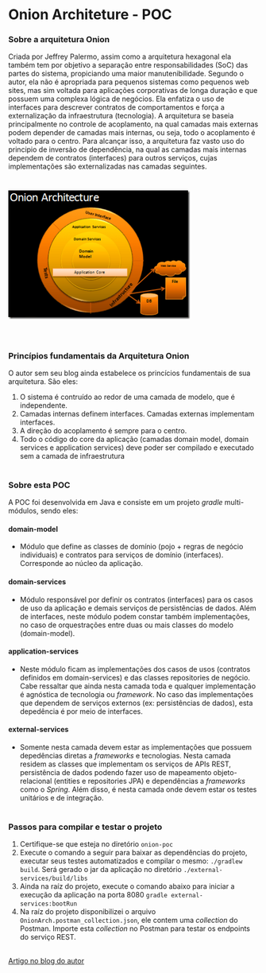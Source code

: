 # Onion Architeture - POC

### Sobre a arquitetura Onion
Criada por Jeffrey Palermo, assim como a arquitetura hexagonal ela também tem por objetivo a separação entre responsabilidades (SoC) das partes do sistema, propiciando uma maior manutenibilidade. Segundo o autor, ela não é apropriada para pequenos sistemas como pequenos web sites, mas sim voltada para aplicações corporativas de longa duração e que possuem uma complexa lógica de negócios. Ela enfatiza o uso de interfaces para descrever contratos de comportamentos e força a externalização da infraestrutura (tecnologia). 
A arquitetura se baseia principalmente no controle de acoplamento, na qual camadas mais externas podem depender de camadas mais internas, ou seja, todo o acoplamento é voltado para o centro. Para alcançar isso, a arquitetura faz vasto uso do principio de inversão de dependência, na qual as camadas mais internas dependem de contratos (interfaces) para outros serviços, cujas implementações são externalizadas nas camadas seguintes.

# ![Diagrama](./diagram.png) <br><br>

### Princípios fundamentais da Arquitetura Onion
O autor sem seu blog ainda estabelece os princícios fundamentais de sua arquitetura. São eles:
1. O sistema é contruído ao redor de uma camada de modelo, que é independente.
2. Camadas internas definem interfaces. Camadas externas implementam interfaces.
3. A direção do acoplamento é sempre para o centro.
4. Todo o código do core da aplicação (camadas domain model, domain services e application services) deve poder ser compilado e executado sem a camada de infraestrutura <br><br>

### Sobre esta POC
A POC foi desenvolvida em Java e consiste em um projeto *gradle* multi-módulos, sendo eles:
#### domain-model
+ Módulo que define as classes de domínio (pojo + regras de negócio individuais) e contratos para serviços de domínio (interfaces). Corresponde ao núcleo da aplicação.

#### domain-services
+ Módulo responsável por definir os contratos (interfaces) para os casos de uso da aplicação e demais serviços de persistências de dados. Além de interfaces, neste módulo podem constar também implementações, no caso de orquestrações entre duas ou mais classes do modelo (domain-model).

#### application-services
+ Neste módulo ficam as implementações dos casos de usos (contratos definidos em domain-services) e das classes repositories de negócio. Cabe ressaltar que ainda nesta camada toda e qualquer implementação é agnóstica de tecnologia ou *framework*. No caso das implementações que dependem de serviços externos (ex: persistências de dados), esta depedência é por meio de interfaces.

#### external-services
+ Somente nesta camada devem estar as implementações que possuem depedências diretas a *frameworks* e tecnologias. Nesta camada residem as classes que implementam os serviços de APIs REST, persistência de dados podendo fazer uso de mapeamento objeto-relacional (entities e repositories JPA) e dependências a *frameworks* como o *Spring*. Além disso, é nesta camada onde devem estar os testes unitários e de integração. <br><br> 

### Passos para compilar e testar o projeto
1. Certifique-se que esteja no diretório `onion-poc`
2. Execute o comando a seguir para baixar as dependências do projeto, executar seus testes automatizados e compilar o mesmo:   `./gradlew build`. Será gerado o jar da aplicação no diretório `./external-services/build/libs`
3. Ainda na raíz do projeto, execute o comando abaixo para iniciar a execução da aplicação na porta 8080
`gradle external-services:bootRun`
4. Na raíz do projeto disponibilizei o arquivo `OnionArch.postman_collection.json`, ele contem uma *collection* do Postman. Importe esta *collection* no Postman para testar os endpoints do serviço REST. <br><br>

[Artigo no blog do autor](https://jeffreypalermo.com/2008/07/the-onion-architecture-part-1/)

